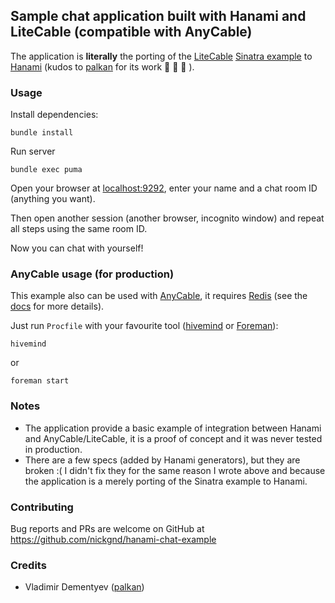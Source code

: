 ## Sample chat application built with Hanami and LiteCable (compatible with AnyCable)

The application is **literally** the porting of the [LiteCable](https://github.com/palkan/litecable) [Sinatra example](https://github.com/palkan/litecable/tree/master/examples/sinatra) to [Hanami](http://hanamirb.org/) (kudos to [palkan](https://github.com/palkan) for its work :clap: :clap: :clap: ).

### Usage

Install dependencies:

```
bundle install
```

Run server

```
bundle exec puma
```

Open your browser at [localhost:9292](http://localhost:9292/), enter your name and a chat room ID (anything you want).

Then open another session (another browser, incognito window) and repeat all steps using the same room ID.

Now you can chat with yourself!

### AnyCable usage (for production)

This example also can be used with [AnyCable](http://anycable.io/), it requires [Redis](https://redis.io/) (see the [docs](https://github.com/anycable/anycable) for more details).

Just run `Procfile` with your favourite tool ([hivemind](https://github.com/DarthSim/hivemind) or [Foreman](http://ddollar.github.io/foreman/)):

```
hivemind
```

or

```
foreman start
```

### Notes

- The application provide a basic example of integration between Hanami and AnyCable/LiteCable, it is a proof of concept and it was never tested in production.
- There are a few specs (added by Hanami generators), but they are broken :( I didn't fix they for the same reason I wrote above and because the application is a merely porting of the Sinatra example to Hanami.

### Contributing

Bug reports and PRs are welcome on GitHub at https://github.com/nickgnd/hanami-chat-example

### Credits

- Vladimir Dementyev ([palkan](https://github.com/palkan))
